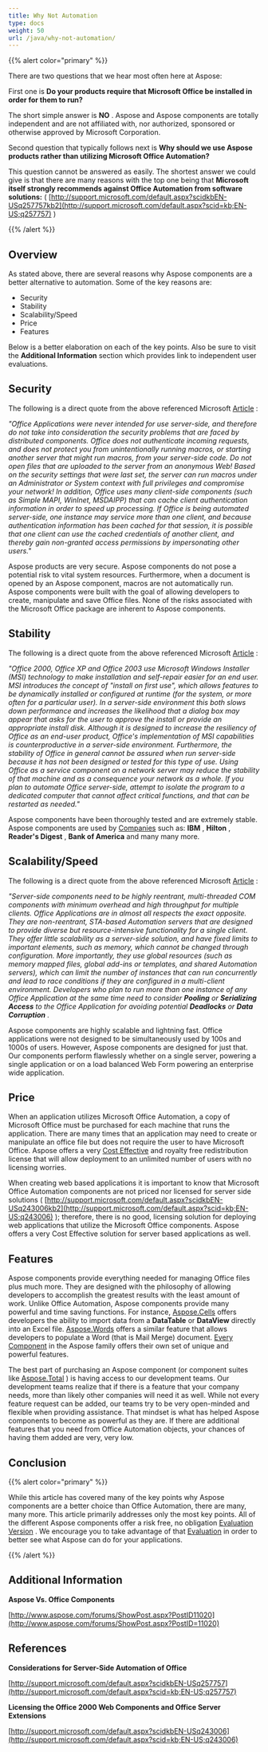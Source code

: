 ```yaml
---
title: Why Not Automation
type: docs
weight: 50
url: /java/why-not-automation/
---
```


{{% alert color="primary" %}} 

There are two questions that we hear most often here at Aspose: 


First one is **Do your products require that Microsoft Office be installed in order for them to run?** 


The short simple answer is **NO** . Aspose and Aspose components are totally independent and are not affiliated with, nor authorized, sponsored or otherwise approved by Microsoft Corporation. 


Second question that typically follows next is **Why should we use Aspose products rather than utilizing Microsoft Office Automation?** 


This question cannot be answered as easily. The shortest answer we could give is that there are many reasons with the top one being that **Microsoft itself strongly recommends against Office Automation from software solutions:** ( [http://support.microsoft.com/default.aspx?scidkbEN-USq257757kb2](http://support.microsoft.com/default.aspx?scid=kb;EN-US;q257757) ) 

{{% /alert %}} 
## **Overview**
As stated above, there are several reasons why Aspose components are a better alternative to automation. Some of the key reasons are: 

- Security
- Stability
- Scalability/Speed
- Price
- Features

Below is a better elaboration on each of the key points. Also be sure to visit the **Additional Information** section which provides link to independent user evaluations. 
## **Security**
The following is a direct quote from the above referenced Microsoft [Article](http://support.microsoft.com/default.aspx?scid=kb;EN-US;q257757) : 


*"Office Applications were never intended for use server-side, and therefore do not take into consideration the security problems that are faced by distributed components. Office does not authenticate incoming requests, and does not protect you from unintentionally running macros, or starting another server that might run macros, from your server-side code. Do not open files that are uploaded to the server from an anonymous Web! Based on the security settings that were last set, the server can run macros under an Administrator or System context with full privileges and compromise your network! In addition, Office uses many client-side components (such as Simple MAPI, WinInet, MSDAIPP) that can cache client authentication information in order to speed up processing. If Office is being automated server-side, one instance may service more than one client, and because authentication information has been cached for that session, it is possible that one client can use the cached credentials of another client, and thereby gain non-granted access permissions by impersonating other users."* 


Aspose products are very secure. Aspose components do not pose a potential risk to vital system resources. Furthermore, when a document is opened by an Aspose component, macros are not automatically run. Aspose components were built with the goal of allowing developers to create, manipulate and save Office files. None of the risks associated with the Microsoft Office package are inherent to Aspose components. 
## **Stability**
The following is a direct quote from the above referenced Microsoft [Article](http://support.microsoft.com/default.aspx?scid=kb;EN-US;q257757) : 


*"Office 2000, Office XP and Office 2003 use Microsoft Windows Installer (MSI) technology to make installation and self-repair easier for an end user. MSI introduces the concept of "install on first use", which allows features to be dynamically installed or configured at runtime (for the system, or more often for a particular user). In a server-side environment this both slows down performance and increases the likelihood that a dialog box may appear that asks for the user to approve the install or provide an appropriate install disk. Although it is designed to increase the resiliency of Office as an end-user product, Office's implementation of MSI capabilities is counterproductive in a server-side environment. Furthermore, the stability of Office in general cannot be assured when run server-side because it has not been designed or tested for this type of use. Using Office as a service component on a network server may reduce the stability of that machine and as a consequence your network as a whole. If you plan to automate Office server-side, attempt to isolate the program to a dedicated computer that cannot affect critical functions, and that can be restarted as needed."* 


Aspose components have been thoroughly tested and are extremely stable. Aspose components are used by [Companies](http://www.aspose.com/Corporate/Aspose/Customerlist.html) such as: **IBM** , **Hilton** , **Reader's Digest** , **Bank of America** and many many more. 
## **Scalability/Speed**
The following is a direct quote from the above referenced Microsoft [Article](http://support.microsoft.com/default.aspx?scid=kb;EN-US;q257757) : 


*"Server-side components need to be highly reentrant, multi-threaded COM components with minimum overhead and high throughput for multiple clients. Office Applications are in almost all respects the exact opposite. They are non-reentrant, STA-based Automation servers that are designed to provide diverse but resource-intensive functionality for a single client. They offer little scalability as a server-side solution, and have fixed limits to important elements, such as memory, which cannot be changed through configuration. More importantly, they use global resources (such as memory mapped files, global add-ins or templates, and shared Automation servers), which can limit the number of instances that can run concurrently and lead to race conditions if they are configured in a multi-client environment. Developers who plan to run more than one instance of any Office Application at the same time need to consider* ***Pooling*** *or* ***Serializing Access*** *to the Office Application for avoiding potential* ***Deadlocks*** *or* ***Data Corruption*** *.* 


Aspose components are highly scalable and lightning fast. Office applications were not designed to be simultaneously used by 100s and 1000s of users. However, Aspose components are designed for just that. Our components perform flawlessly whether on a single server, powering a single application or on a load balanced Web Form powering an enterprise wide application. 
## **Price**
When an application utilizes Microsoft Office Automation, a copy of Microsoft Office must be purchased for each machine that runs the application. There are many times that an application may need to create or manipulate an office file but does not require the user to have Microsoft Office. Aspose offers a very [Cost Effective](https://purchase.aspose.com/) and royalty free redistribution license that will allow deployment to an unlimited number of users with no licensing worries. 


When creating web based applications it is important to know that Microsoft Office Automation components are not priced nor licensed for server side solutions ( [http://support.microsoft.com/default.aspx?scidkbEN-USq243006kb2](http://support.microsoft.com/default.aspx?scid=kb;EN-US;q243006) ); therefore, there is no good, licensing solution for deploying web applications that utilize the Microsoft Office components. Aspose offers a very Cost Effective solution for server based applications as well. 
## **Features**
Aspose components provide everything needed for managing Office files plus much more. They are designed with the philosophy of allowing developers to accomplish the greatest results with the least amount of work. Unlike Office Automation, Aspose components provide many powerful and time saving functions. For instance, [Aspose.Cells](https://products.aspose.com/cells/java) offers developers the ability to import data from a **DataTable** or **DataView** directly into an Excel file. [Aspose.Words](https://products.aspose.com/words/java) offers a similar feature that allows developers to populate a Word (that is Mail Merge) document. [Every Component](https://products.aspose.com/total/java) in the Aspose family offers their own set of unique and powerful features. 


The best part of purchasing an Aspose component (or component suites like [Aspose.Total](http://www.aspose.com/categories/java-components/aspose.total-for-java/default.aspx) ) is having access to our development teams. Our development teams realize that if there is a feature that your company needs, more than likely other companies will need it as well. While not every feature request can be added, our teams try to be very open-minded and flexible when providing assistance. That mindset is what has helped Aspose components to become as powerful as they are. If there are additional features that you need from Office Automation objects, your chances of having them added are very, very low. 
## **Conclusion**
{{% alert color="primary" %}} 

While this article has covered many of the key points why Aspose components are a better choice than Office Automation, there are many, many more. This article primarily addresses only the most key points. All of the different Aspose components offer a risk free, no obligation [Evaluation Version](https://downloads.aspose.com/slides/java) . We encourage you to take advantage of that [Evaluation](https://downloads.aspose.com/slides/java) in order to better see what Aspose can do for your applications. 

{{% /alert %}} 
## **Additional Information**
**Aspose Vs. Office Components** 

[http://www.aspose.com/forums/ShowPost.aspx?PostID11020](http://www.aspose.com/forums/ShowPost.aspx?PostID=11020)
## **References**
**Considerations for Server-Side Automation of Office** 

[http://support.microsoft.com/default.aspx?scidkbEN-USq257757](http://support.microsoft.com/default.aspx?scid=kb;EN-US;q257757)


**Licensing the Office 2000 Web Components and Office Server Extensions** 

[http://support.microsoft.com/default.aspx?scidkbEN-USq243006](http://support.microsoft.com/default.aspx?scid=kb;EN-US;q243006)

